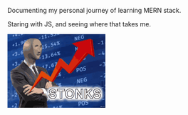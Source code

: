 Documenting my personal journey of learning MERN stack.

Staring with JS, and seeing where that takes me. 

![alt text](stonks-more-money.gif)